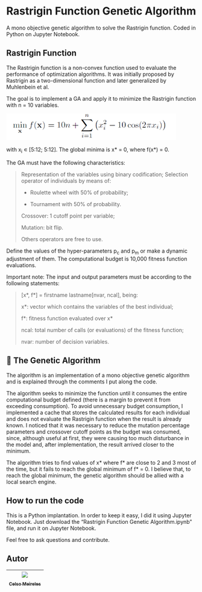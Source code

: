 # Rastrigin Function Genetic Algorithm
A mono objective genetic algorithm to solve the Rastrigin function. Coded in Python on Jupyter Notebook.

## Rastrigin Function
The Rastrigin function is a non-convex function used to evaluate the performance of optimization algorithms. It was initially proposed by Rastrigin as a two-dimensional function and later generalized by Muhlenbein et al.

The goal is to implement a GA and apply it to minimize the Rastrigin function with n = 10 variables.

<img src="https://raw.githubusercontent.com/CelsoMeireles/Rastrigin-Function-Genetic-Algorithm/main/Rastrigin.PNG" width=450>

with x<sub>i</sub> &#8714; [5:12; 5:12]. The global minima is x* = 0, where f(x*) = 0.

The GA must have the following characteristics:
> Representation of the variables using binary codification;
> Selection operator of individuals by means of:
> 
> - Roulette wheel with 50% of probability;
> 
> - Tournament with 50% of probability.
> 
> Crossover: 1 cutoff point per variable;
> 
> Mutation: bit flip.
> 
> Others operators are free to use.

Define the values of the hyper-parameters p<sub>c</sub> and p<sub>m</sub> or make a dynamic adjustment of them. The computational budget is 10,000 fitness function evaluations.

Important note:
The input and output parameters must be according to the following statements:
> [x*, f*] = firstname lastname[nvar, ncal], being:
> 
> x*: vector which contains the variables of the best individual;
> 
> f*: fitness function evaluated over x*
> 
> ncal: total number of calls (or evaluations) of the fitness function;
> 
> nvar: number of decision variables.

## 🔨 The Genetic Algorithm

The algorithm is an implementation of a mono objective genetic algorithm and is explained through the comments I put along the code. 

The algorithm seeks to minimize the function until it consumes the entire computational budget defined (there is a margin to prevent it from exceeding consumption). To avoid unnecessary budget consumption, I implemented a cache that stores the calculated results for each individual and does not evaluate the Rastrigin function when the result is already known. I noticed that it was necessary to reduce the mutation percentage parameters and crossover cutoff points as the budget was consumed, since, although useful at first, they were causing too much disturbance in the model and, after implementation, the result arrived closer to the minimum. 

The algorithm tries to find values of x* where f* are close to 2 and 3 most of the time, but it fails to reach the global minimum of f* = 0. I believe that, to reach the global minimum, the genetic algorithm should be allied with a local search engine.

## How to run the code

This is a Python implantation. In order to keep it easy, I did it using Jupyter Notebook. Just download the “Rastrigin Function Genetic Algorithm.ipynb” file, and run it on Jupyter Notebook.

Feel free to ask questions and contribute.

## Autor

| [<img src="https://avatars.githubusercontent.com/u/33962854?v=4" width=115><br><sub>Celso Meireles</sub>](https://github.com/CelsoMeireles) 
| :---: | 
